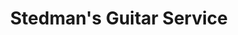 ---
title: "Stedman's Guitar Service"
url: /renton/stedmans-guitar-service/
shop: musical instrument
---